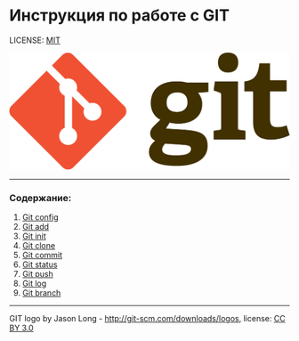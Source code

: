 # Инструкция по работе с GIT

LICENSE: [MIT](./license.md)

![qit-logo](/1920px-Git-logo.png.png)

---

### Содержание:

1. [Git config](/config.md)
2. [Git add](add.md)
3. [Git init](init.md)
4. [Git clone](/clone.md)
5. [Git commit](/commit.md)
6. [Git status](status.md)
7. [Git push](push.md)
8. [Git log](/log.md)
9. [Git branch](/branch.md)

---

GIT logo by Jason Long - http://git-scm.com/downloads/logos, license: [CC BY 3.0](https://creativecommons.org/licenses/by/3.0/)